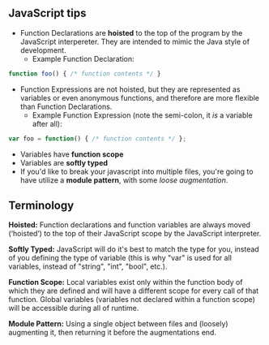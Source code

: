 ## JavaScript tips
- Function Declarations are **hoisted** to the top of the program by the JavaScript interpereter. They are intended to mimic the Java style of development.
  - Example Function Declaration:
```javascript
function foo() { /* function contents */ }
```
- Function Expressions are not hoisted, but they are represented as variables or even anonymous functions, and therefore are more flexible than Function Declarations.
  - Example Function Expression (note the semi-colon, it *is* a variable after all):
```javascript
var foo = function() { /* function contents */ };
```
- Variables have **function scope**
- Variables are **softly typed**
- If you'd like to break your javascript into multiple files, you're going to have utilize a **module pattern**, with some *loose augmentation*.

## Terminology
**Hoisted:** Function declarations and function variables are always moved (‘hoisted’) to the top of their JavaScript scope by the JavaScript interpreter.

**Softly Typed:** JavaScript will do it's best to match the type for you, instead of you defining the type of variable (this is why "var" is used for all variables, instead of "string", "int", "bool", etc.).

**Function Scope:** Local variables exist only within the function body of which they are defined and will have a different scope for every call of that function. Global variables (variables not declared within a function scope) will be accessible during all of runtime.

**Module Pattern:** Using a single object between files and (loosely) augmenting it, then returning it before the augmentations end.
